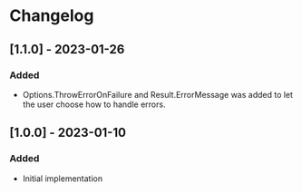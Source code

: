 # Changelog

## [1.1.0] - 2023-01-26
### Added
- Options.ThrowErrorOnFailure and Result.ErrorMessage was added to let the user choose how to handle errors.

## [1.0.0] - 2023-01-10
### Added
- Initial implementation